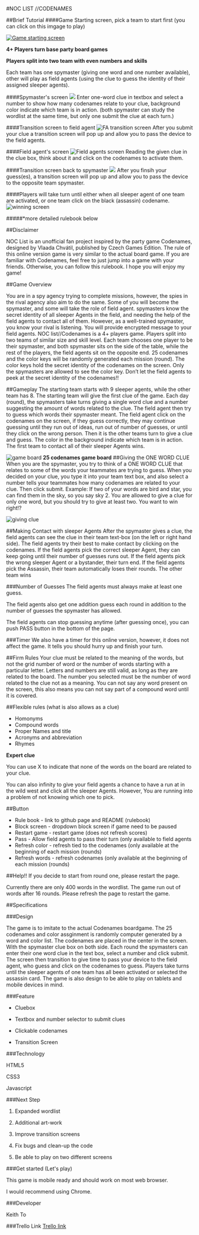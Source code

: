 #NOC LIST //CODENAMES

##Brief Tutorial 
####Game Starting screen, pick a team to start first (you can click on this imgage to play)

[![Game starting screen](https://i.imgur.com/mR0fz0h.png)](http://keithtkto.github.io/wdi_project1_game_noc_list/)


**4+ Players turn base party board games****Players split into two team with even numbers and skills**Each team has one spymaster (giving one word and one number available), other will play as field agents (using the clue to guess the identity of their assigned sleeper agents).


####Spymaster's screen
![](https://i.imgur.com/RkuokCw.png)
Enter one-word clue in textbox and select a number to show how many codenames relate to your clue, background color indicate which team is in action. (both spymaster can study the wordlist at the same time, but only one submit the clue at each turn.)

####Transition screen to field agent
![FA transition screen](https://i.imgur.com/4cAuEwd.png)
After you submit your clue a transition screen will pop up and allow you to pass the device to the field agents.

####Field agent's screen
![Field agents screen](https://i.imgur.com/a4wghLN.png)
Reading the given clue in the clue box, think about it and click on the codenames to activate them.

####Transition screen back to spymaster
![](https://i.imgur.com/DG4UBA2.png)
After you finsih your guess(es), a transition screen will pop up and allow you to pass the device to the opposite team spymaster. 

####Players will take turn until either when all sleeper agent of one team are activated, or one team click on the black (assassin) codename.
![winning screen](https://i.imgur.com/H4q8lt6.png)


#####*more detailed rulebook below



##Disclaimer

NOC List is an unofficial fan project inspired by the party game Codenames, designed by Vlaada Chvátil, published by Czech Games Edition. The rule of this online version game is very similar to the actual board game. If you are familiar with Codenames, feel free to just jump into a game with your friends. Otherwise, you can follow this rulebook. I hope you will enjoy my game!

##Game Overview

You are in a spy agency trying to complete missions, however, the spies in the rival agency also aim to do the same.  Some of you will become the spymaster, and some will take the role of field agent. spymasters know the secret identity of all sleeper Agents in the field, and needing the help of the field agents to contact all of them. However, as a well-trained spymaster, you know your rival is listening. You will provide encrypted message to your field agents.
NOC list//Codenames is a 4+ players game. Players split into two teams of similar size and skill level. Each team chooses one player to be their spymaster, and both spymaster sits on the side of the table, while the rest of the players, the field agents sit on the opposite end.  25 codenames and the color keys will be randomly generated each mission (round). The color keys hold the secret identity of the codenames on the screen. Only the spymasters are allowed to see the color key. Don’t let the field agents to peek at the secret identity of the codenames!! 

##Gameplay
The starting team starts with 9 sleeper agents, while the other team has 8. The starting team will give the first clue of the game. Each day (round), the spymasters take turns giving a single word clue and a number suggesting the amount of words related to the clue. The field agent then try to guess which words their spymaster meant. The field agent click on the codenames on the screen, if they guess correctly, they may continue guessing until they run out of ideas, run out of number of guesses, or until they click on the wrong person. Then it is the other teams turn to give a clue and guess. The color in the background indicate which team is in action. The first team to contact all of their sleeper Agents wins.

![game board](https://i.imgur.com/xYBRDDq.png)
**25 codenames game board**
##Giving the ONE WORD CLUE
When you are the spymaster, you try to think of a ONE WORD CLUE that relates to some of the words your teammates are trying to guess. When you decided on your clue, you type it into your team text box, and also select a number tells your teammates how many codenames are related to your clue. Then click submit.
Example: If two of your words are bird and star, you can find them in the sky, so you say sky 2.
You are allowed to give a clue for only one word, but you should try to give at least two. You want to win right!?

![giving clue](https://i.imgur.com/vErh5P7.png)

##Making Contact with sleeper Agents
After the spymaster gives a clue, the field agents can see the clue in their team text-box (on the left or right hand side). The field agents try their best to make contact by clicking on the codenames.
	If the field agents pick the correct sleeper Agent, they can keep going until their number of guesses runs out.
	If the field agents pick the wrong sleeper Agent or a bystander, their turn end.
	If the field agents pick the Assassin, their team automatically loses their rounds. The other team wins

###Number of Guesses
The field agents must always make at least one guess. 

The field agents also get one addition guess each round in addition to the number of guesses the spymaster has allowed.

The field agents can stop guessing anytime (after guessing once), you can push PASS button in the bottom of the page.

###Timer
We also have a timer for this online version, however, it does not affect the game. It tells you should hurry up and finish your turn.

##Firm Rules
Your clue must be related to the meaning of the words, but not the grid number of word or the number of words starting with a particular letter.
Letters and numbers are still valid, as long as they are related to the board.
The number you selected must be the number of word related to the clue not as a meaning.
You can not say any word present on the screen, this also means you can not say part of a compound word until it is covered.

##Flexible rules (what is also allows as a clue)

* Homonyms
* Compound words
* Proper Names and title
* Acronyms and abbreviation
* Rhymes

**Expert clue**

You can use X to indicate that none of the words on the board are related to your clue.

You can also infinity to give your field agents a chance to have a run at in the wild west and click all the sleeper Agents. However, You are running into a problem of not knowing which one to pick.

##Button

* Rule book - link to github page and README (rulebook)
* Block screen - dropdown block screen if game need to be paused
* Restart game - restart game (does not refresh scores) 
* Pass - Allow field agents to pass their turn (only available to field agents 
* Refresh color - refresh tied to the codenames (only available at the beginning of each mission (rounds)
* Refresh words - refresh codenames (only available at the beginning of each mission (rounds)


##Help!!
If you decide to start from round one, please restart the page.

Currently there are only 400 words in the wordlist. The game run out of words after 16 rounds. Please refresh the page to restart the game. 


##Specifications

###Design

The game is to imitate to the actual Codenames boardgame. The 25 codenames and color assginment is randomly computer generated by a word and color list. The codenames are placed in the center in the screen. With the spymaster clue box on both side. Each round the spymasters can enter their one word clue in the text box, select a number and click submit. The screen then transition to give time to pass your device to the field agent, who guess and click on the codenames to guess. Players take turns until the sleeper agents of one team has all been activated or selected the assassin card. The game is also design to be able to play on tablets and mobile devices in mind.

###Feature

* Cluebox

* Textbox and number selector to submit clues

* Clickable codenames

* Transition Screen


###Technology

HTML5

CSS3

Javascript



###Next Step

1. Expanded wordlist
 
2. Additional art-work

3. Improve transition screens

4. Fix bugs and clean-up the code

5. Be able to play on two different screens


###Get started (Let's play)

This game is mobile ready and should work on most web browser.

I would recommend using Chrome.



###Developer

Keith To

###Trello Link
[Trello link](https://trello.com/b/3GuRgkxX/wdi-project-1-game-web-app-noc-list)












